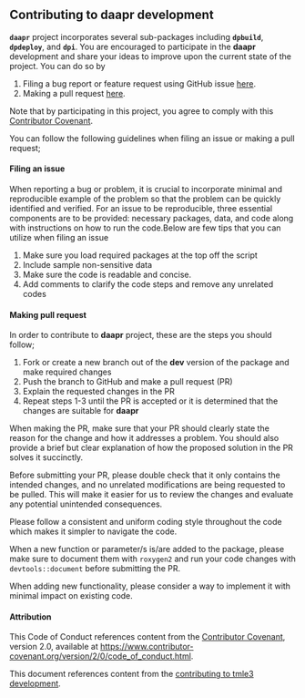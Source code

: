 ## Contributing to __daapr__ development

__`daapr`__ project incorporates several sub-packages including  __`dpbuild`__,  __`dpdeploy`__, and __`dpi`__. You are encouraged to participate in the __daapr__ development and share your ideas to improve upon the current state of the project. You can do so by

1. Filing a bug report or feature request using GitHub issue [here](https://github.com/amashadihossein/daapr/issues).
2. Making a pull request [here](https://github.com/amashadihossein/daapr/pulls).

Note that by participating in this project, you agree to comply with this [Contributor Covenant](https://www.contributor-covenant.org/version/2/0/code_of_conduct.html).

You can follow the following guidelines when filing an issue or making a pull request;

#### Filing an issue
When reporting a bug or problem, it is crucial to incorporate minimal and reproducible example of the problem so that the problem can be quickly identified and verified. For an issue to be reproducible, three essential components are to be provided: necessary packages, data, and code along with instructions on how to run the code.Below are few tips that you can utilize when filing an issue

1. Make sure you load required packages at the top off the script
2. Include sample non-sensitive data
3. Make sure the code is readable and concise.
4. Add comments to clarify the code steps and remove any unrelated codes

#### Making pull request

In order to contribute to __daapr__ project, these are the steps you should follow;

1. Fork or create a new branch out of the **dev** version of the package and make required changes
2. Push the branch to GitHub and make a pull request (PR)
3. Explain the requested changes in the PR
4. Repeat steps 1-3 until the PR is accepted or it is determined that the changes are suitable for __daapr__

When making the PR, make sure that your PR should clearly state the reason for the change and how it addresses
a problem. You should also provide a brief but clear explanation of how the proposed solution in the PR solves it succinctly.

Before submitting your PR, please double check that it only contains the intended changes, and no unrelated modifications are being requested to be pulled. This will make it easier for us to review the changes and evaluate any potential unintended consequences.

Please follow a consistent and uniform coding style throughout the code which makes it simpler to navigate the code.

When a new function or parameter/s is/are added to the package, please make sure to document them with `roxygen2` and run your code changes with `devtools::document` before submitting the PR.

When adding new functionality, please consider a way to implement it with minimal impact on existing code.

#### Attribution
This Code of Conduct references content from the [Contributor Covenant](https://www.contributor-covenant.org/version/2/0/code_of_conduct.html),
version 2.0,
available at <https://www.contributor-covenant.org/version/2/0/code_of_conduct.html>.

This document references content from the [contributing to tmle3 development](https://www.contributor-covenant.org/version/2/0/code_of_conduct.html).
